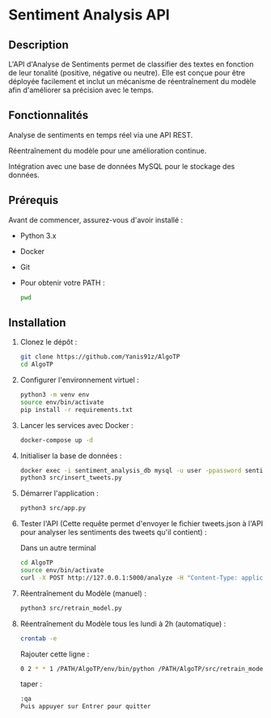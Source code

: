 # Sentiment Analysis API

## Description

L'API d'Analyse de Sentiments permet de classifier des textes en fonction de leur tonalité (positive, négative ou neutre). Elle est conçue pour être déployée facilement et inclut un mécanisme de réentraînement du modèle afin d'améliorer sa précision avec le temps.

## Fonctionnalités

Analyse de sentiments en temps réel via une API REST.

Réentraînement du modèle pour une amélioration continue.

Intégration avec une base de données MySQL pour le stockage des données.

## Prérequis

Avant de commencer, assurez-vous d'avoir installé :

- Python 3.x

- Docker

- Git

- Pour obtenir votre PATH :
  ```bash
  pwd

## Installation

1. Clonez le dépôt :
   ```bash
   git clone https://github.com/Yanis91z/AlgoTP
   cd AlgoTP
2. Configurer l'environnement virtuel :
   ```bash
   python3 -m venv env
   source env/bin/activate
   pip install -r requirements.txt
3. Lancer les services avec Docker :
   ```bash
   docker-compose up -d
4. Initialiser la base de données :
   ```bash
   docker exec -i sentiment_analysis_db mysql -u user -ppassword sentiment_analysis < /PATH/AlgoTP/flask-sentiment-analysis/init.sql
   python3 src/insert_tweets.py
5. Démarrer l'application :
   ```bash
   python3 src/app.py
6. Tester l'API (Cette requête permet d'envoyer le fichier tweets.json à l'API pour analyser les sentiments des tweets qu'il contient) :
   
   Dans un autre terminal
   ```bash
   cd AlgoTP
   source env/bin/activate
   curl -X POST http://127.0.0.1:5000/analyze -H "Content-Type: application/json" -d @tweets.json
7. Réentraînement du Modèle (manuel) :
   ```bash
   python3 src/retrain_model.py
8. Réentraînement du Modèle tous les lundi à 2h (automatique) :
   ```bash
   crontab -e
   ```
   Rajouter cette ligne :
   ```bash
   0 2 * * 1 /PATH/AlgoTP/env/bin/python /PATH/AlgoTP/src/retrain_model.py
   ```
   taper :
   ```bash
   :qa
   Puis appuyer sur Entrer pour quitter
   ```
